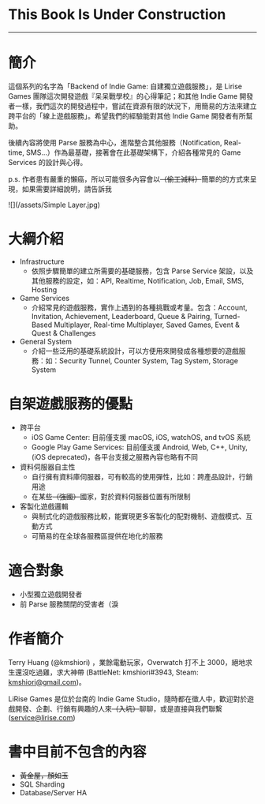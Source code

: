 # This Book Is Under Construction

---

# 簡介

這個系列的名字為「Backend of Indie Game: 自建獨立遊戲服務」，是 Lirise Games 團隊這次開發遊戲『呆呆戰學校』的心得筆記；和其他 Indie Game 開發者一樣，我們這次的開發過程中，嘗試在資源有限的狀況下，用簡易的方法來建立跨平台的「線上遊戲服務」。希望我們的經驗能對其他 Indie Game 開發者有所幫助。

後續內容將使用 Parse 服務為中心，進階整合其他服務（Notification, Real-time, SMS...）作為最基礎，接著會在此基礎架構下，介紹各種常見的 Game Services 的設計與心得。

p.s. 作者患有嚴重的懶癌，所以可能很多內容會以~~（偷工減料）~~簡單的的方式來呈現，如果需要詳細說明，請告訴我

![](/assets/Simple Layer.jpg)

# 大綱介紹

* Infrastructure
  * 依照步驟簡單的建立所需要的基礎服務，包含 Parse Service 架設，以及其他服務的設定，如：API, Realtime, Notification, Job, Email, SMS, Hosting
* Game Services
  * 介紹常見的遊戲服務，實作上遇到的各種挑戰或考量。包含：Account, Invitation, Achievement, Leaderboard, Queue & Pairing, Turned-Based Multiplayer, Real-time Multiplayer, Saved Games, Event & Quest & Challenges
* General System
  * 介紹一些泛用的基礎系統設計，可以方便用來開發成各種想要的遊戲服務：如：Security Tunnel, Counter System, Tag System, Storage System

# 自架遊戲服務的優點

* 跨平台
  * iOS Game Center: 目前僅支援 macOS, iOS, watchOS, and tvOS 系統
  * Google Play Game Services: 目前僅支援 Android, Web, C++, Unity, (iOS deprecated)，各平台支援之服務內容也略有不同
* 資料伺服器自主性
  * 自行擁有資料庫伺服器，可有較高的使用彈性，比如：跨產品設計，行銷用途
  * 在某些~~（強國）~~國家，對於資料伺服器位置有所限制
* 客製化遊戲邏輯
  * 與制式化的遊戲服務比較，能實現更多客製化的配對機制、遊戲模式、互動方式
  * 可簡易的在全球各服務區提供在地化的服務

# 適合對象

* 小型獨立遊戲開發者
* 前 Parse 服務關閉的受害者（淚

# 作者簡介

Terry Huang \(@kmshiori\) ，業餘電動玩家，Overwatch 打不上 3000，絕地求生還沒吃過雞，求大神帶 \(BattleNet: kmshiori\#3943, Steam: kmshiori@gmail.com)。

LiRise Games 是位於台南的 Indie Game Studio，隨時都在徵人中，歡迎對於遊戲開發、企劃、行銷有興趣的人來~~（入坑）~~聊聊，或是直接與我們聯繫 \([service@lirise.com](mailto:service@lirise.com)\)

# 書中目前不包含的內容

* ~~黃金屋，顏如玉~~
* SQL Sharding
* Database/Server HA



